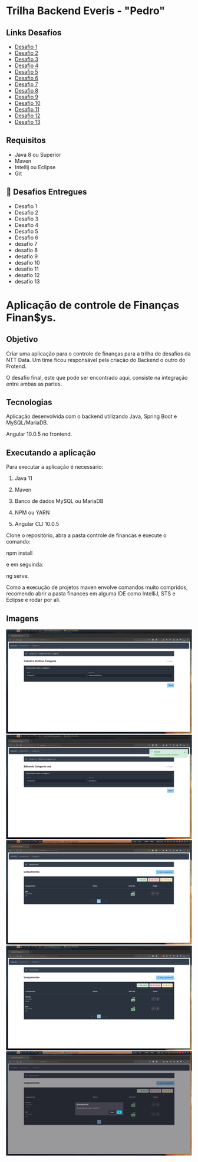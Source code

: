 # Trilha Backend Everis - "Pedro"

## Links Desafios
- [Desafio 1](https://github.com/pedro-git-projects/desafio-trilha-backend-everis/tree/master/desafio-1)
- [Desafio 2](https://github.com/pedro-git-projects/desafio-trilha-backend-everis/tree/master/desafio-2)
- [Desafio 3](https://github.com/pedro-git-projects/desafio-trilha-backend-everis/tree/master/desafio-3)
- [Desafio 4](https://github.com/pedro-git-projects/desafio-trilha-backend-everis/tree/master/desafio-4)
- [Desafio 5](https://github.com/pedro-git-projects/desafio-trilha-backend-everis/tree/master/desafio-5)
- [Desafio 6](https://github.com/pedro-git-projects/desafio-trilha-backend-everis/tree/master/desafio-6)
- [Desafio 7](https://github.com/pedro-git-projects/desafio-trilha-backend-everis/tree/master/desafio-7)
- [Desafio 8](https://github.com/pedro-git-projects/desafio-trilha-backend-everis/tree/master/desafio-8) 
- [Desafio 9](https://github.com/pedro-git-projects/desafio-trilha-backend-everis/tree/master/desafio-9)
- [Desafio 10](https://github.com/pedro-git-projects/desafio-trilha-backend-everis/tree/master/desafio-10)
- [Desafio 11](https://github.com/pedro-git-projects/desafio-trilha-backend-everis/tree/master/desafio-11)
- [Desafio 12](https://github.com/pedro-git-projects/desafio-trilha-backend-everis/tree/master/desafio-12)
- [Desafio 13](https://github.com/pedro-git-projects/desafio-trilha-backend-everis/tree/master/desafio-13)


## Requisitos

- Java 8 ou Superior
- Maven
- Intellij ou Eclipse
- Git

## 📅 Desafios Entregues

- Desafio 1 
- Desafio 2 
- Desafio 3 
- Desafio 4 
- Desafio 5 
- Desafio 6
- desafio 7
- desafio 8
- desafio 9
- desafio 10
- desafio 11
- desafio 12
- desafio 13


# Aplicação de controle de Finanças Finan$ys. 

## Objetivo

Criar uma aplicação para o controle de finanças para a trilha de desafios da NTT Data. Um time ficou responsável pela criação do Backend o outro do Frotend. 

O desafio final, este que pode ser encontrado aqui, consiste na integração entre ambas as partes.

## Tecnologias

Aplicação desenvolvida com o backend utilizando Java, Spring Boot e MySQL/MariaDB.

Angular 10.0.5 no frontend.

## Executando a aplicação

Para executar a aplicação é necessário:

1. Java 11

2. Maven

3. Banco de dados MySQL ou MariaDB

4. NPM ou YARN

5. Angular CLI 10.0.5

Clone o repositório, abra a pasta controle de financas e execute o comando:

npm install

e em seguinda:

ng serve.

Como a execução de projetos maven envolve comandos muito compridos, recomendo abrir a pasta finances em alguma IDE como IntelliJ, STS e Eclipse e rodar por ali.

## Imagens

![Code in action](./readme/desafio-13-final1.png)
![Code in action](./readme/desafio-13-final2.png)
![Code in action](./readme/desafio-13final4.png)
![Code in action](./readme/desafio-13-final5.png)
![Code in action](./readme/desafio-13-final-6.png)



